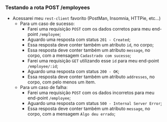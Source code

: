 ### Testando a rota POST /employees

- Acessarei meu `rest-client` favorito (PostMan, Insomnia, HTTPie, etc...)
  - Para um caso de sucesso:
    - Farei uma requisição `POST` com os dados corretos para meu
      end-point `/employee`;
    - Aguardo uma resposta com status `201 - Created`;
    - Essa resposta deve conter também um atributo `id`, no corpo;
    - Essa resposta deve conter também um atributo `message`,
      no corpo, com a mensagem `Cadastrado com sucesso`;
    - Farei uma requisição `GET` utilizando esse `id` para meu
      end-point `/employee/:id`;
    - Aguardo uma resposta com status `200 - OK`;
    - Essa resposta deve conter também um atributo `addresses`,
      no corpo, com pelo menos um item.
  - Para um caso de falha:
    - Farei uma requisição `POST` com os dados incorretos para meu
      end-point `/employee`;
    - Aguardo uma resposta com status `500 - Internal Server Error`;
    - Essa resposta deve conter também um atributo `message`,
      no corpo, com a mensagem `Algo deu errado`;